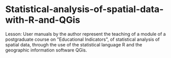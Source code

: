 # Statistical-analysis-of-spatial-data-with-R-and-QGis
Lesson: User manuals by the author represent the teaching of a  module of a postgraduate course on "Educational Indicators", of statistical analysis of spatial data, through the use of the  statistical language R and the geographic information software QGis.
